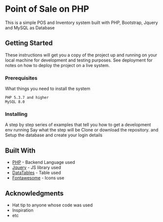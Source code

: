 # Point of Sale on PHP

This is a simple POS and Inventory system built with PHP, Bootstrap, Jquery and MySQL as Database

## Getting Started

These instructions will get you a copy of the project up and running on your local machine for development and testing purposes. See deployment for notes on how to deploy the project on a live system.

### Prerequisites

What things you need to install the system

```
PHP 5.3.7 and higher
MySQL 8.0
```

### Installing

A step by step series of examples that tell you how to get a development env running
Say what the step will be
Clone or download the repository.
and Setup the database and create your login details


## Built With

* [PHP](https://codeigniter.com/) - Backend Language used
* [Jquery](https://jquery.com/) - JS library used
* [DataTables](https://datatables.net/) - Table used
* [Fontawesome](https://fontawesome.com/) - Icons use

## Acknowledgments

* Hat tip to anyone whose code was used
* Inspiration
* etc
